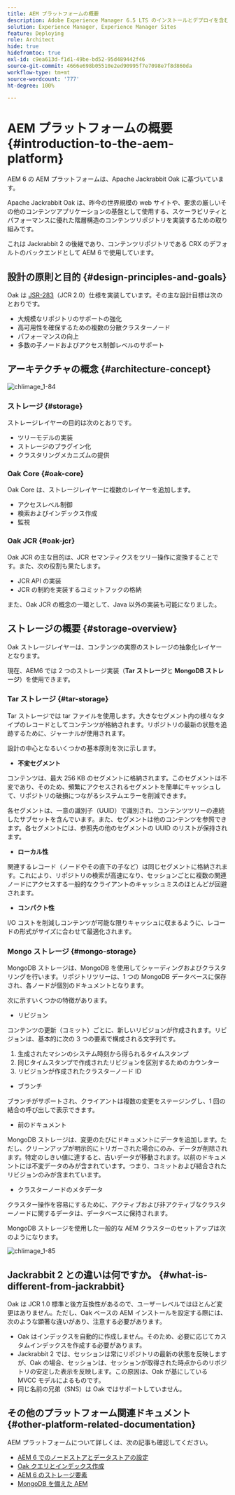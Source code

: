 ```yaml
---
title: AEM プラットフォームの概要
description: Adobe Experience Manager 6.5 LTS のインストールとデプロイを含む AEM プラットフォームとその最も重要なコンポーネント、Adobe Managed Services クラウドデプロイメントを含むアーキテクチャについて説明します。
solution: Experience Manager, Experience Manager Sites
feature: Deploying
role: Architect
hide: true
hidefromtoc: true
exl-id: c9ea613d-f1d1-49be-bd52-95d489442f46
source-git-commit: 4666e698b05510e2ed90995f7e7098e7f8d860da
workflow-type: tm+mt
source-wordcount: '777'
ht-degree: 100%

---
```


# AEM プラットフォームの概要{#introduction-to-the-aem-platform}

AEM 6 の AEM プラットフォームは、Apache Jackrabbit Oak に基づいています。

Apache Jackrabbit Oak は、昨今の世界規模の web サイトや、要求の厳しいその他のコンテンツアプリケーションの基盤として使用する、スケーラビリティとパフォーマンスに優れた階層構造のコンテンツリポジトリを実装するための取り組みです。

これは Jackrabbit 2 の後継であり、コンテンツリポジトリである CRX のデフォルトのバックエンドとして AEM 6 で使用しています。

## 設計の原則と目的 {#design-principles-and-goals}

Oak は [JSR-283](https://jcp.org/en/jsr/detail?id=283)（JCR 2.0）仕様を実装しています。その主な設計目標は次のとおりです。

* 大規模なリポジトリのサポートの強化
* 高可用性を確保するための複数の分散クラスターノード
* パフォーマンスの向上
* 多数の子ノードおよびアクセス制御レベルのサポート

## アーキテクチャの概念 {#architecture-concept}

![chlimage_1-84](assets/chlimage_1-84.png)

### ストレージ {#storage}

ストレージレイヤーの目的は次のとおりです。

* ツリーモデルの実装
* ストレージのプラグイン化
* クラスタリングメカニズムの提供

### Oak Core {#oak-core}

Oak Core は、ストレージレイヤーに複数のレイヤーを追加します。

* アクセスレベル制御
* 検索およびインデックス作成
* 監視

### Oak JCR {#oak-jcr}

Oak JCR の主な目的は、JCR セマンティクスをツリー操作に変換することです。また、次の役割も果たします。

* JCR API の実装
* JCR の制約を実装するコミットフックの格納

また、Oak JCR の概念の一環として、Java 以外の実装も可能になりました。

## ストレージの概要 {#storage-overview}

Oak ストレージレイヤーは、コンテンツの実際のストレージの抽象化レイヤーとなります。

現在、AEM6 では 2 つのストレージ実装（**Tar ストレージ**&#x200B;と **MongoDB ストレージ**）を使用できます。

### Tar ストレージ {#tar-storage}

Tar ストレージでは tar ファイルを使用します。大きなセグメント内の様々なタイプのレコードとしてコンテンツが格納されます。リポジトリの最新の状態を追跡するために、ジャーナルが使用されます。

設計の中心となるいくつかの基本原則を次に示します。

* **不変セグメント**

コンテンツは、最大 256 KB のセグメントに格納されます。このセグメントは不変であり、そのため、頻繁にアクセスされるセグメントを簡単にキャッシュして、リポジトリの破損につながるシステムエラーを削減できます。

各セグメントは、一意の識別子（UUID）で識別され、コンテンツツリーの連続したサブセットを含んでいます。また、セグメントは他のコンテンツを参照できます。各セグメントには、参照先の他のセグメントの UUID のリストが保持されます。

* **ローカル性**

関連するレコード（ノードやその直下の子など）は同じセグメントに格納されます。これにより、リポジトリの検索が高速になり、セッションごとに複数の関連ノードにアクセスする一般的なクライアントのキャッシュミスのほとんどが回避されます。

* **コンパクト性**

I/O コストを削減しコンテンツが可能な限りキャッシュに収まるように、レコードの形式がサイズに合わせて最適化されます。

### Mongo ストレージ {#mongo-storage}

MongoDB ストレージは、MongoDB を使用してシャーディングおよびクラスタリングを行います。リポジトリツリーは、1 つの MongoDB データベースに保存され、各ノードが個別のドキュメントとなります。

次に示すいくつかの特徴があります。

* リビジョン

コンテンツの更新（コミット）ごとに、新しいリビジョンが作成されます。リビジョンは、基本的に次の 3 つの要素で構成される文字列です。

1. 生成されたマシンのシステム時刻から得られるタイムスタンプ
1. 同じタイムスタンプで作成されたリビジョンを区別するためのカウンター
1. リビジョンが作成されたクラスターノード ID

* ブランチ

ブランチがサポートされ、クライアントは複数の変更をステージングし、1 回の結合の呼び出しで表示できます。

* 前のドキュメント

MongoDB ストレージは、変更のたびにドキュメントにデータを追加します。ただし、クリーンアップが明示的にトリガーされた場合にのみ、データが削除されます。特定のしきい値に達すると、古いデータが移動されます。以前のドキュメントには不変データのみが含まれています。つまり、コミットおよび結合されたリビジョンのみが含まれています。

* クラスターノードのメタデータ

クラスター操作を容易にするために、アクティブおよび非アクティブなクラスターノードに関するデータは、データベースに保持されます。

MongoDB ストレージを使用した一般的な AEM クラスターのセットアップは次のようになります。

![chlimage_1-85](assets/chlimage_1-85.png)

## Jackrabbit 2 との違いは何ですか。 {#what-is-different-from-jackrabbit}

Oak は JCR 1.0 標準と後方互換性があるので、ユーザーレベルではほとんど変更はありません。ただし、Oak ベースの AEM インストールを設定する際には、次のような顕著な違いがあり、注意する必要があります。

* Oak はインデックスを自動的に作成しません。そのため、必要に応じてカスタムインデックスを作成する必要があります。
* Jackrabbit 2 では、セッションは常にリポジトリの最新の状態を反映しますが、Oak の場合、セッションは、セッションが取得された時点からのリポジトリの安定した表示を反映します。この原因は、Oak が基にしている MVCC モデルによるものです。
* 同じ名前の兄弟（SNS）は Oak ではサポートしていません。

## その他のプラットフォーム関連ドキュメント {#other-platform-related-documentation}

AEM プラットフォームについて詳しくは、次の記事も確認してください。

* [AEM 6 でのノードストアとデータストアの設定](/help/sites-deploying/data-store-config.md)
* [Oak クエリとインデックス作成](/help/sites-deploying/queries-and-indexing.md)
* [AEM 6 のストレージ要素](/help/sites-deploying/storage-elements-in-aem-6.md)
* [MongoDB を備えた AEM](/help/sites-deploying/aem-with-mongodb.md)
